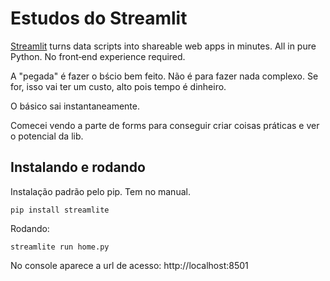 # Estudos do Streamlit

[Streamlit](https://streamlit.io/) turns data scripts into shareable web apps in minutes.
All in pure Python. No front‑end experience required.

A "pegada" é fazer o bścio bem feito. Não é para fazer nada complexo. Se for, isso vai ter um  custo, alto pois tempo é dinheiro.

O básico sai instantaneamente.

Comecei vendo a parte de forms para conseguir criar coisas práticas e ver o potencial da lib.


## Instalando e rodando

Instalação padrão pelo pip. Tem no manual.

```shell
pip install streamlite
```

Rodando:
```shell
streamlite run home.py
```
No console aparece a url de acesso: http://localhost:8501
